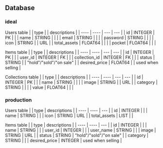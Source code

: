 
## Database
### ideal
Users table
|  | type |  | descriptions |
| ---- | ---- | --- | --- |
| id | INTEGER | PK |  |
| name | STRING |  |  |
| email | STRING |  |  |
| password | STRING |  |  |
| icon | STRING |  | URL |
| total_assets | FLOAT64 |  |  |
| pocket | FLOAT64 |  |  |
<!-- |  |  |  |  | -->


Items table
|  | type |  | descriptions |
| ---- | ---- | --- | --- |
| id | INTEGER | PK |  |
| user_id | INTEGER | FK |  |
| collection_id | INTEGER | FK |  |
| status | STRING |  | "hold"/"sold"/"on sale" |
| desired_price | FLOAT64 |  | used when selling |
<!-- |  |  |  |  | -->

Collections table
|  | type |  | descriptions |
| ---- | ---- | --- | --- |
| id | INTEGER | PK |  |
| name | STRING |  |  |
| image | STRING |  | URL |
| category | STRING |  |  |
| value | FLOAT64 |  |  |



### production

Users table
|  | type | descriptions |
| ---- | ---- | --- |
| id | INTEGER |  |
| name | STRING |  |
| icon | STRING | URL |
| total_assets | LIST |  |

Items table
|  | type | descriptions |
| ---- | ---- |  --- |
| id | INTEGER |  |
| name | STRING |  |
| user_id | INTEGER |  |
| user_name | STRING |  |
| image | STRING | URL |
| status | STRING | "hold"/"sold"/"on sale" |
| category | STRING | |
| desired_price | INTEGER | used when selling |

